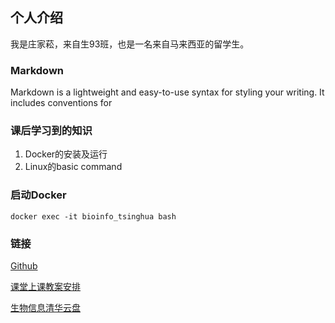 ## 个人介绍

我是庄家菘，来自生93班，也是一名来自马来西亚的留学生。

### Markdown

Markdown is a lightweight and easy-to-use syntax for styling your writing. It includes conventions for


### 课后学习到的知识
 1. Docker的安装及运行
 2. Linux的basic command

### 启动Docker
``` docker exec -it bioinfo_tsinghua bash ```

### 链接
[Github](https://github.com/)

[课堂上课教案安排](https://app.yinxiang.com/fx/48420550-8f51-49a6-b404-0cc7e810ab4c)

[生物信息清华云盘](https://cloud.tsinghua.edu.cn/d/4e16c340993d4703b741/)
